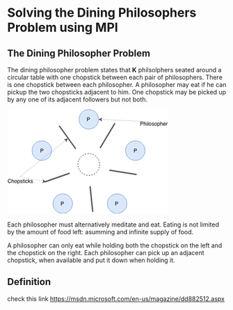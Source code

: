 # Solving the Dining Philosophers Problem using MPI

## The Dining Philosopher Problem
The dining philosopher problem states that **K** philsolphers seated around a circular table with one chopstick between each pair of philosophers. There is one chopstick between each philosopher. A philosopher may eat if he can pickup the two chopsticks adjacent to him. One chopstick may be picked up by any one of its adjacent followers but not both.


![alt text](./philosophers.png?raw=true)

Each philosopher must alternatively meditate and eat. Eating is not limited by the amount of food left: asumming and infinite supply of food. 

A philosopher can only eat while holding both the chopstick on the left and the chopstick on the right.  Each philosopher can pick up an adjacent chopstick, when available and put it down when holding it. 




## Definition

check this link https://msdn.microsoft.com/en-us/magazine/dd882512.aspx